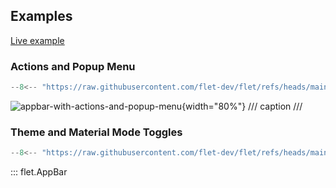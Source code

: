 ## Examples

[Live example](https://flet-controls-gallery.fly.dev/navigation/appbar)

### Actions and Popup Menu

```python
--8<-- "https://raw.githubusercontent.com/flet-dev/flet/refs/heads/main/sdk/python/examples/controls/app-bar/actions-and-popup-menu.py"
```

![appbar-with-actions-and-popup-menu](https://raw.githubusercontent.com/flet-dev/flet/main/sdk/python/examples/controls/app-bar/media/appbar-with-actions-and-popup-menu.gif){width="80%"}
/// caption
///

### Theme and Material Mode Toggles

```python
--8<-- "https://raw.githubusercontent.com/flet-dev/flet/refs/heads/main/sdk/python/examples/controls/app-bar/theme-and-material-mode-toggles.py"
```

::: flet.AppBar
